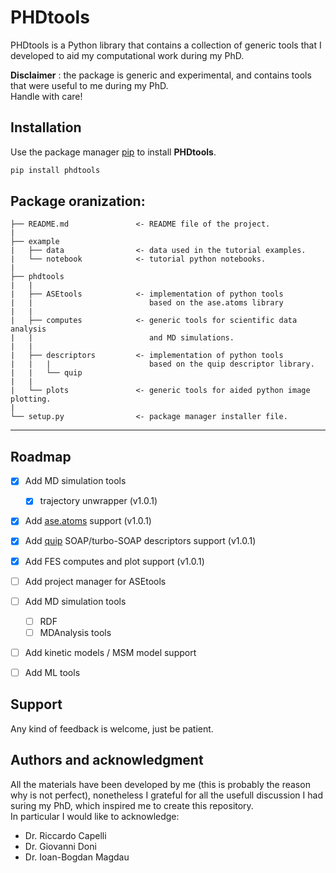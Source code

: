 # PHDtools

PHDtools is a Python library that contains a collection of generic tools that I developed to aid my computational work during my PhD.

__Disclaimer__ : the package is generic and experimental, and contains tools that were useful to me during my PhD.  
Handle with care!  


## Installation

Use the package manager [pip](https://pip.pypa.io/en/stable/) to install **PHDtools**.

```bash
pip install phdtools
```


Package oranization:
------------

    ├── README.md               <- README file of the project.    
    |
    ├── example
    |   ├── data                <- data used in the tutorial examples.  
    |   └── notebook            <- tutorial python notebooks.  
    |
    ├── phdtools
    |   |
    |   ├── ASEtools            <- implementation of python tools 
    |   |                          based on the ase.atoms library
    |   |
    |   ├── computes            <- generic tools for scientific data analysis
    |   |                          and MD simulations. 
    |   |
    |   ├── descriptors         <- implementation of python tools 
    |   |   |                      based on the quip descriptor library.
    |   |   └── quip
    |   |
    |   └── plots               <- generic tools for aided python image plotting.
    |
    └── setup.py                <- package manager installer file.
------------


## Roadmap

- [x] Add MD simulation tools
    - [x] trajectory unwrapper (v1.0.1)
- [x] Add [ase.atoms](https://wiki.fysik.dtu.dk/ase/index.html) support (v1.0.1)
- [x] Add [quip](https://libatoms.github.io/GAP/index.html) SOAP/turbo-SOAP descriptors support (v1.0.1)
- [x] Add FES computes and plot support (v1.0.1)
- [ ] Add project manager for ASEtools
- [ ] Add MD simulation tools
    - [ ] RDF
    - [ ] MDAnalysis tools
- [ ] Add kinetic models / MSM model support
- [ ] Add ML tools


## Support

Any kind of feedback is welcome, just be patient.


## Authors and acknowledgment

All the materials have been developed by me (this is probably the reason why is not perfect), nonetheless I grateful for all the usefull discussion I had suring my PhD, which inspired me to create this repository.  
In particular I would like to acknowledge:  
- Dr. Riccardo Capelli
- Dr. Giovanni Doni
- Dr. Ioan-Bogdan Magdau

